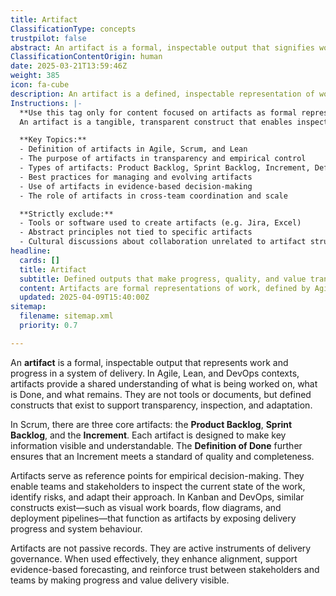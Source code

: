 ```yaml
---
title: Artifact
ClassificationType: concepts
trustpilot: false
abstract: An artifact is a formal, inspectable output that signifies work and progress within a delivery system, particularly in Agile, Lean, and DevOps methodologies. These artifacts, which include the Product Backlog, Sprint Backlog, and Increment in Scrum, are essential for fostering a shared understanding among teams and stakeholders regarding the status of work, what has been completed, and what remains to be done. They are not merely tools or documents; rather, they are defined constructs that promote transparency, inspection, and adaptation. Artifacts play a crucial role in empirical decision-making by allowing teams to assess the current state of work, identify potential risks, and adjust their strategies accordingly. In Kanban and DevOps, similar constructs such as visual work boards and deployment pipelines serve as artifacts that reveal delivery progress and system behaviour. By actively facilitating delivery governance, artifacts enhance alignment, support evidence-based forecasting, and build trust between stakeholders and teams through the visibility of progress and value delivery. Their effective use is vital for successful product development and organisational design, as they contribute to a culture of continuous improvement and responsiveness to change.
ClassificationContentOrigin: human
date: 2025-03-21T13:59:46Z
weight: 385
icon: fa-cube
description: An artifact is a defined, inspectable representation of work that supports transparency, empirical decision-making, and continuous improvement in agile systems.
Instructions: |-
  **Use this tag only for content focused on artifacts as formal representations of work.**  
  An artifact is a tangible, transparent construct that enables inspection and adaptation by making key aspects of the work visible. This tag applies to content that explores the structure, purpose, and role of artifacts in Agile, Scrum, Lean, and DevOps systems.

  **Key Topics:**
  - Definition of artifacts in Agile, Scrum, and Lean
  - The purpose of artifacts in transparency and empirical control
  - Types of artifacts: Product Backlog, Sprint Backlog, Increment, Definition of Done, etc.
  - Best practices for managing and evolving artifacts
  - Use of artifacts in evidence-based decision-making
  - The role of artifacts in cross-team coordination and scale

  **Strictly exclude:**
  - Tools or software used to create artifacts (e.g. Jira, Excel)
  - Abstract principles not tied to specific artifacts
  - Cultural discussions about collaboration unrelated to artifact structure
headline:
  cards: []
  title: Artifact
  subtitle: Defined outputs that make progress, quality, and value transparent and inspectable.
  content: Artifacts are formal representations of work, defined by Agile frameworks to ensure key information is transparent and available for inspection. Posts should focus on how artifacts enable empirical process control, support delivery alignment, and provide traceable insight into progress, quality, and product value.
  updated: 2025-04-09T15:40:00Z
sitemap:
  filename: sitemap.xml
  priority: 0.7

---
```

An **artifact** is a formal, inspectable output that represents work and progress in a system of delivery. In Agile, Lean, and DevOps contexts, artifacts provide a shared understanding of what is being worked on, what is Done, and what remains. They are not tools or documents, but defined constructs that exist to support transparency, inspection, and adaptation.

In Scrum, there are three core artifacts: the **Product Backlog**, **Sprint Backlog**, and the **Increment**. Each artifact is designed to make key information visible and understandable. The **Definition of Done** further ensures that an Increment meets a standard of quality and completeness.

Artifacts serve as reference points for empirical decision-making. They enable teams and stakeholders to inspect the current state of the work, identify risks, and adapt their approach. In Kanban and DevOps, similar constructs exist—such as visual work boards, flow diagrams, and deployment pipelines—that function as artifacts by exposing delivery progress and system behaviour.

Artifacts are not passive records. They are active instruments of delivery governance. When used effectively, they enhance alignment, support evidence-based forecasting, and reinforce trust between stakeholders and teams by making progress and value delivery visible.
